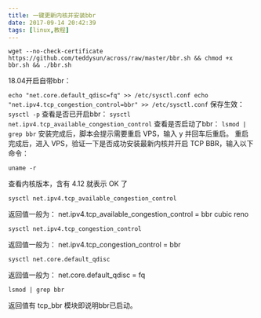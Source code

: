 ```yaml
---
title: 一键更新内核并安装bbr
date: 2017-09-14 20:42:39
tags: [linux,教程]
---
```

```
wget --no-check-certificate https://github.com/teddysun/across/raw/master/bbr.sh && chmod +x bbr.sh && ./bbr.sh

```
18.04开启自带bbr：

`echo "net.core.default_qdisc=fq" >> /etc/sysctl.conf
echo "net.ipv4.tcp_congestion_control=bbr" >> /etc/sysctl.conf`
保存生效：
`sysctl -p`
查看是否已开启bbr：
`sysctl net.ipv4.tcp_available_congestion_control`
查看是否启动了bbr：
`lsmod | grep bbr`
安装完成后，脚本会提示需要重启 VPS，输入 y 并回车后重启。
重启完成后，进入 VPS，验证一下是否成功安装最新内核并开启 TCP BBR，输入以下命令：
```
uname -r

```
查看内核版本，含有 4.12 就表示 OK 了
```
sysctl net.ipv4.tcp_available_congestion_control

```
返回值一般为：
net.ipv4.tcp_available_congestion_control = bbr cubic reno
```
sysctl net.ipv4.tcp_congestion_control

```
返回值一般为：
net.ipv4.tcp_congestion_control = bbr
```
sysctl net.core.default_qdisc

```
返回值一般为：
net.core.default_qdisc = fq
```
lsmod | grep bbr

```
返回值有 tcp_bbr 模块即说明bbr已启动。
